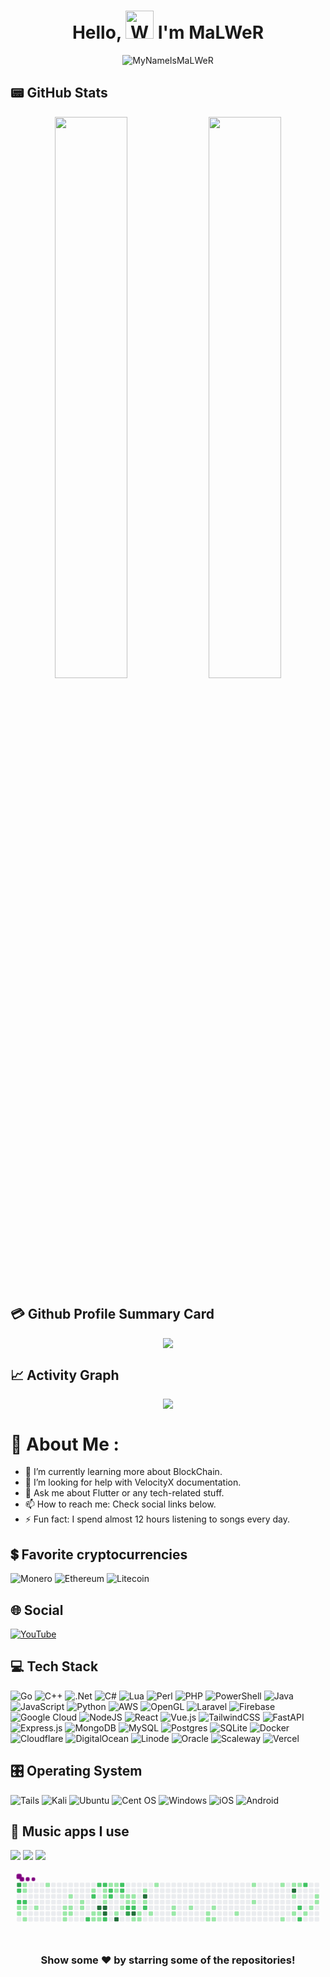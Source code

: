 <h1 align="center"> Hello, <img src="https://raw.githubusercontent.com/nixin72/nixin72/master/wave.gif" 
         alt="Waving hand animated gif"
         height="45"
         width="45" /> I'm MaLWeR</h1>

<p align="center"> <img src="https://komarev.com/ghpvc/?username=iampawan&label=Views&color=blue&style=plastic&style=for-the-badge" alt="MyNameIsMaLWeR" /> </p>

## 📟 GitHub Stats
<p align="center">
	<img width="48%" src="https://github-readme-stats.vercel.app/api?username=MyNameIsMaLWeR&show_icons=true&theme=vue" />
	<img width="48%" src="https://github-readme-streak-stats.herokuapp.com/?user=MyNameIsMaLWeR&theme=vue" />
</p>

## 💳 Github Profile Summary Card
<p align="center">
  <img src="https://github-profile-summary-cards.vercel.app/api/cards/profile-details?username=MyNameIsMaLWeR&theme=vue"/>
</p>

## 📈 Activity Graph
<p align="center">
	<img src="https://activity-graph.herokuapp.com/graph?username=MyNameIsMaLWeR&theme=minimal"/>
</p>

# 💫 About Me :
- 🌱 I’m currently learning more about BlockChain.
- 🤔 I’m looking for help with VelocityX documentation.
- 💬 Ask me about Flutter or any tech-related stuff.
- 📫 How to reach me: Check social links below.
- ⚡ Fun fact: I spend almost 12 hours listening to songs every day.

## 💲 Favorite cryptocurrencies
![Monero](https://img.shields.io/badge/monero-FF6600?style=for-the-badge&logo=monero&logoColor=white) ![Ethereum](https://img.shields.io/badge/Ethereum-3C3C3D?style=for-the-badge&logo=Ethereum&logoColor=white) ![Litecoin](https://img.shields.io/badge/Litecoin-A6A9AA?style=for-the-badge&logo=Litecoin&logoColor=white)

## 🌐 Social
[![YouTube](https://img.shields.io/badge/YouTube-FF0000?style=for-the-badge&logo=youtube&logoColor=white)](https://www.youtube.com/channel/UCtZJmfRmcz6f6MDb9oK5z2A)

## 💻 Tech Stack
![Go](https://img.shields.io/badge/go-%2300ADD8.svg?style=for-the-badge&logo=go&logoColor=white) ![C++](https://img.shields.io/badge/c++-%2300599C.svg?style=for-the-badge&logo=c%2B%2B&logoColor=white) ![.Net](https://img.shields.io/badge/.NET-5C2D91?style=for-the-badge&logo=.net&logoColor=white) ![C#](https://img.shields.io/badge/c%23-%23239120.svg?style=for-the-badge&logo=c-sharp&logoColor=white) ![Lua](https://img.shields.io/badge/lua-%232C2D72.svg?style=for-the-badge&logo=lua&logoColor=white) ![Perl](https://img.shields.io/badge/perl-%2339457E.svg?style=for-the-badge&logo=perl&logoColor=white) ![PHP](https://img.shields.io/badge/php-%23777BB4.svg?style=for-the-badge&logo=php&logoColor=white) ![PowerShell](https://img.shields.io/badge/PowerShell-%235391FE.svg?style=for-the-badge&logo=powershell&logoColor=white) ![Java](https://img.shields.io/badge/java-%23ED8B00.svg?style=for-the-badge&logo=java&logoColor=white) ![JavaScript](https://img.shields.io/badge/javascript-%23323330.svg?style=for-the-badge&logo=javascript&logoColor=%23F7DF1E) ![Python](https://img.shields.io/badge/python-3670A0?style=for-the-badge&logo=python&logoColor=ffdd54) ![AWS](https://img.shields.io/badge/AWS-%23FF9900.svg?style=for-the-badge&logo=amazon-aws&logoColor=white) ![OpenGL](https://img.shields.io/badge/OpenGL-%23FFFFFF.svg?style=for-the-badge&logo=opengl) ![Laravel](https://img.shields.io/badge/laravel-%23FF2D20.svg?style=for-the-badge&logo=laravel&logoColor=white) ![Firebase](https://img.shields.io/badge/firebase-%23039BE5.svg?style=for-the-badge&logo=firebase) ![Google Cloud](https://img.shields.io/badge/Google%20Cloud-%234285F4.svg?style=for-the-badge&logo=google-cloud&logoColor=white) ![NodeJS](https://img.shields.io/badge/node.js-6DA55F?style=for-the-badge&logo=node.js&logoColor=white) ![React](https://img.shields.io/badge/react-%2320232a.svg?style=for-the-badge&logo=react&logoColor=%2361DAFB) ![Vue.js](https://img.shields.io/badge/vuejs-%2335495e.svg?style=for-the-badge&logo=vuedotjs&logoColor=%234FC08D) ![TailwindCSS](https://img.shields.io/badge/tailwindcss-%2338B2AC.svg?style=for-the-badge&logo=tailwind-css&logoColor=white) ![FastAPI](https://img.shields.io/badge/FastAPI-005571?style=for-the-badge&logo=fastapi) ![Express.js](https://img.shields.io/badge/express.js-%23404d59.svg?style=for-the-badge&logo=express&logoColor=%2361DAFB) ![MongoDB](https://img.shields.io/badge/MongoDB-%234ea94b.svg?style=for-the-badge&logo=mongodb&logoColor=white) ![MySQL](https://img.shields.io/badge/mysql-%2300f.svg?style=for-the-badge&logo=mysql&logoColor=white) ![Postgres](https://img.shields.io/badge/postgres-%23316192.svg?style=for-the-badge&logo=postgresql&logoColor=white) ![SQLite](https://img.shields.io/badge/sqlite-%2307405e.svg?style=for-the-badge&logo=sqlite&logoColor=white) ![Docker](https://img.shields.io/badge/docker-%230db7ed.svg?style=for-the-badge&logo=docker&logoColor=white) ![Cloudflare](https://img.shields.io/badge/Cloudflare-F38020?style=for-the-badge&logo=Cloudflare&logoColor=white) ![DigitalOcean](https://img.shields.io/badge/DigitalOcean-%230167ff.svg?style=for-the-badge&logo=digitalOcean&logoColor=white) ![Linode](https://img.shields.io/badge/linode-00A95C?style=for-the-badge&logo=linode&logoColor=white) ![Oracle](https://img.shields.io/badge/Oracle-F80000?style=for-the-badge&logo=oracle&logoColor=white) ![Scaleway](https://img.shields.io/badge/SCALEWAY-%234f0599.svg?style=for-the-badge&logo=scaleway&logoColor=white)
![Vercel](https://img.shields.io/badge/Vultr-007BFC.svg?style=for-the-badge&logo=vultr)

## 🎛️ Operating System
![Tails](https://img.shields.io/badge/Tails%20-56347C?&style=for-the-badge&logo=tails&logoColor=white) ![Kali](https://img.shields.io/badge/Kali-268BEE?style=for-the-badge&logo=kalilinux&logoColor=white) ![Ubuntu](https://img.shields.io/badge/Ubuntu-E95420?style=for-the-badge&logo=ubuntu&logoColor=white) ![Cent OS](https://img.shields.io/badge/cent%20os-002260?style=for-the-badge&logo=centos&logoColor=F0F0F0) ![Windows](https://img.shields.io/badge/Windows-0078D6?style=for-the-badge&logo=windows&logoColor=white) ![iOS](https://img.shields.io/badge/iOS-000000?style=for-the-badge&logo=ios&logoColor=white) ![Android](https://img.shields.io/badge/Android-3DDC84?style=for-the-badge&logo=android&logoColor=white)


## 🎵 Music apps I use
<img src="https://img.shields.io/badge/apple%20music-F34E68?style=for-the-badge&logo=apple%20music&logoColor=white"/> <img src="https://img.shields.io/badge/Spotify-1ED760?&style=for-the-badge&logo=spotify&logoColor=white"/> <img src="https://img.shields.io/badge/YouTube_Music-FF0000?style=for-the-badge&logo=youtube-music&logoColor=white"/>

<svg viewBox="-16 -32 880 192" width="880" height="192" xmlns="http://www.w3.org/2000/svg"><desc>Generated with https://github.com/Platane/snk</desc><style>@keyframes c0{75.71%{fill:var(--c3)}75.73%,to{fill:var(--ce)}}@keyframes c1{44.58%{fill:var(--c2)}44.6%,to{fill:var(--ce)}}@keyframes c2{43.7%{fill:var(--c2)}43.72%,to{fill:var(--ce)}}@keyframes c3{42.15%{fill:var(--c1)}42.17%,to{fill:var(--ce)}}@keyframes c4{42.37%{fill:var(--c1)}42.39%,to{fill:var(--ce)}}@keyframes c5{.87%{fill:var(--c1)}.89%,to{fill:var(--ce)}}@keyframes c6{1.09%{fill:var(--c1)}1.11%,to{fill:var(--ce)}}@keyframes c7{43.92%{fill:var(--c2)}43.94%,to{fill:var(--ce)}}@keyframes c8{41.93%{fill:var(--c1)}41.95%,to{fill:var(--ce)}}@keyframes c9{42.82%{fill:var(--c1)}42.84%,to{fill:var(--ce)}}@keyframes ca{41.49%{fill:var(--c1)}41.51%,to{fill:var(--ce)}}@keyframes cb{2.2%{fill:var(--c1)}2.22%,to{fill:var(--ce)}}@keyframes cc{4.18%{fill:var(--c1)}4.2%,to{fill:var(--ce)}}@keyframes cd{4.41%{fill:var(--c1)}4.43%,to{fill:var(--ce)}}@keyframes ce{5.07%{fill:var(--c1)}5.09%,to{fill:var(--ce)}}@keyframes cf{3.52%{fill:var(--c1)}3.54%,to{fill:var(--ce)}}@keyframes cg{3.96%{fill:var(--c1)}3.98%,to{fill:var(--ce)}}@keyframes ch{4.63%{fill:var(--c1)}4.65%,to{fill:var(--ce)}}@keyframes ci{6.39%{fill:var(--c1)}6.41%,to{fill:var(--ce)}}@keyframes cj{6.17%{fill:var(--c1)}6.19%,to{fill:var(--ce)}}@keyframes ck{51.87%{fill:var(--c2)}51.89%,to{fill:var(--ce)}}@keyframes cl{8.16%{fill:var(--c1)}8.18%,to{fill:var(--ce)}}@keyframes cm{47.67%{fill:var(--c2)}47.69%,to{fill:var(--ce)}}@keyframes cn{38.18%{fill:var(--c1)}38.2%,to{fill:var(--ce)}}@keyframes co{38.4%{fill:var(--c1)}38.42%,to{fill:var(--ce)}}@keyframes cp{50.1%{fill:var(--c2)}50.12%,to{fill:var(--ce)}}@keyframes cq{79.68%{fill:var(--c4)}79.7%,to{fill:var(--ce)}}@keyframes cr{37.96%{fill:var(--c1)}37.98%,to{fill:var(--ce)}}@keyframes cs{37.74%{fill:var(--c1)}37.76%,to{fill:var(--ce)}}@keyframes ct{49.88%{fill:var(--c2)}49.9%,to{fill:var(--ce)}}@keyframes cu{7.72%{fill:var(--c1)}7.74%,to{fill:var(--ce)}}@keyframes cv{7.5%{fill:var(--c1)}7.52%,to{fill:var(--ce)}}@keyframes cw{7.27%{fill:var(--c1)}7.29%,to{fill:var(--ce)}}@keyframes cx{79.9%{fill:var(--c4)}79.92%,to{fill:var(--ce)}}@keyframes cy{80.12%{fill:var(--c4)}80.14%,to{fill:var(--ce)}}@keyframes cz{52.53%{fill:var(--c2)}52.55%,to{fill:var(--ce)}}@keyframes c10{9.48%{fill:var(--c1)}9.5%,to{fill:var(--ce)}}@keyframes c11{48.56%{fill:var(--c2)}48.58%,to{fill:var(--ce)}}@keyframes c12{48.33%{fill:var(--c2)}48.35%,to{fill:var(--ce)}}@keyframes c13{9.7%{fill:var(--c1)}9.72%,to{fill:var(--ce)}}@keyframes c14{9.92%{fill:var(--c1)}9.94%,to{fill:var(--ce)}}@keyframes c15{12.13%{fill:var(--c1)}12.15%,to{fill:var(--ce)}}@keyframes c16{80.78%{fill:var(--c4)}80.8%,to{fill:var(--ce)}}@keyframes c17{49.22%{fill:var(--c2)}49.24%,to{fill:var(--ce)}}@keyframes c18{49%{fill:var(--c2)}49.02%,to{fill:var(--ce)}}@keyframes c19{10.37%{fill:var(--c1)}10.39%,to{fill:var(--ce)}}@keyframes c1a{11.69%{fill:var(--c1)}11.71%,to{fill:var(--ce)}}@keyframes c1b{10.59%{fill:var(--c1)}10.61%,to{fill:var(--ce)}}@keyframes c1c{11.25%{fill:var(--c1)}11.27%,to{fill:var(--ce)}}@keyframes c1d{53.85%{fill:var(--c2)}53.87%,to{fill:var(--ce)}}@keyframes c1e{70.41%{fill:var(--c3)}70.43%,to{fill:var(--ce)}}@keyframes c1f{10.81%{fill:var(--c1)}10.83%,to{fill:var(--ce)}}@keyframes c1g{11.03%{fill:var(--c1)}11.05%,to{fill:var(--ce)}}@keyframes c1h{54.07%{fill:var(--c2)}54.09%,to{fill:var(--ce)}}@keyframes c1i{81.67%{fill:var(--c4)}81.69%,to{fill:var(--ce)}}@keyframes c1j{13.01%{fill:var(--c1)}13.03%,to{fill:var(--ce)}}@keyframes c1k{13.46%{fill:var(--c1)}13.48%,to{fill:var(--ce)}}@keyframes c1l{13.24%{fill:var(--c1)}13.26%,to{fill:var(--ce)}}@keyframes c1m{15.44%{fill:var(--c1)}15.46%,to{fill:var(--ce)}}@keyframes c1n{82.77%{fill:var(--c4)}82.79%,to{fill:var(--ce)}}@keyframes c1o{14.56%{fill:var(--c1)}14.58%,to{fill:var(--ce)}}@keyframes c1p{54.52%{fill:var(--c2)}54.54%,to{fill:var(--ce)}}@keyframes c1q{13.9%{fill:var(--c1)}13.92%,to{fill:var(--ce)}}@keyframes c1r{16.1%{fill:var(--c1)}16.12%,to{fill:var(--ce)}}@keyframes c1s{17.65%{fill:var(--c1)}17.67%,to{fill:var(--ce)}}@keyframes c1t{17.87%{fill:var(--c1)}17.89%,to{fill:var(--ce)}}@keyframes c1u{18.75%{fill:var(--c1)}18.77%,to{fill:var(--ce)}}@keyframes c1v{20.08%{fill:var(--c1)}20.1%,to{fill:var(--ce)}}@keyframes c1w{20.3%{fill:var(--c1)}20.32%,to{fill:var(--ce)}}@keyframes c1x{19.64%{fill:var(--c1)}19.66%,to{fill:var(--ce)}}@keyframes c1y{20.52%{fill:var(--c1)}20.54%,to{fill:var(--ce)}}@keyframes c1z{21.62%{fill:var(--c1)}21.64%,to{fill:var(--ce)}}@keyframes c20{23.39%{fill:var(--c1)}23.41%,to{fill:var(--ce)}}@keyframes c21{22.73%{fill:var(--c1)}22.75%,to{fill:var(--ce)}}@keyframes c22{24.49%{fill:var(--c1)}24.51%,to{fill:var(--ce)}}@keyframes c23{30.23%{fill:var(--c1)}30.25%,to{fill:var(--ce)}}@keyframes c24{24.93%{fill:var(--c1)}24.95%,to{fill:var(--ce)}}@keyframes c25{88.73%{fill:var(--c4)}88.75%,to{fill:var(--ce)}}@keyframes c26{25.82%{fill:var(--c1)}25.84%,to{fill:var(--ce)}}@keyframes c27{26.48%{fill:var(--c1)}26.5%,to{fill:var(--ce)}}@keyframes c28{25.16%{fill:var(--c1)}25.18%,to{fill:var(--ce)}}@keyframes c29{60.48%{fill:var(--c2)}60.5%,to{fill:var(--ce)}}@keyframes c2a{60.92%{fill:var(--c2)}60.94%,to{fill:var(--ce)}}@keyframes c2b{62.46%{fill:var(--c2)}62.48%,to{fill:var(--ce)}}@keyframes c2c{26.92%{fill:var(--c1)}26.94%,to{fill:var(--ce)}}@keyframes c2d{27.36%{fill:var(--c1)}27.38%,to{fill:var(--ce)}}@keyframes c2e{28.03%{fill:var(--c1)}28.05%,to{fill:var(--ce)}}@keyframes c2f{27.8%{fill:var(--c1)}27.82%,to{fill:var(--ce)}}@keyframes u0{.87%{transform:scale(0,1)}.89%,1.09%{transform:scale(.02,1)}1.11%,2.2%{transform:scale(.03,1)}2.22%,3.52%{transform:scale(.05,1)}3.54%,3.96%{transform:scale(.07,1)}3.98%,4.18%{transform:scale(.08,1)}4.2%,4.41%{transform:scale(.1,1)}4.43%,4.63%{transform:scale(.11,1)}4.65%,5.07%{transform:scale(.13,1)}5.09%,6.17%{transform:scale(.15,1)}6.19%,6.39%{transform:scale(.16,1)}6.41%,7.27%{transform:scale(.18,1)}7.29%,7.5%{transform:scale(.2,1)}7.52%,7.72%{transform:scale(.21,1)}7.74%,8.16%{transform:scale(.23,1)}8.18%,9.48%{transform:scale(.25,1)}9.5%,9.7%{transform:scale(.26,1)}9.72%,9.92%{transform:scale(.28,1)}10.37%,9.94%{transform:scale(.3,1)}10.39%,10.59%{transform:scale(.31,1)}10.61%,10.81%{transform:scale(.33,1)}10.83%,11.03%{transform:scale(.34,1)}11.05%,11.25%{transform:scale(.36,1)}11.27%,11.69%{transform:scale(.38,1)}11.71%,12.13%{transform:scale(.39,1)}12.15%,13.01%{transform:scale(.41,1)}13.03%,13.24%{transform:scale(.43,1)}13.26%,13.46%{transform:scale(.44,1)}13.48%,13.9%{transform:scale(.46,1)}13.92%,14.56%{transform:scale(.48,1)}14.58%,15.44%{transform:scale(.49,1)}15.46%,16.1%{transform:scale(.51,1)}16.12%,17.65%{transform:scale(.52,1)}17.67%,17.87%{transform:scale(.54,1)}17.89%,18.75%{transform:scale(.56,1)}18.77%,19.64%{transform:scale(.57,1)}19.66%,20.08%{transform:scale(.59,1)}20.1%,20.3%{transform:scale(.61,1)}20.32%,20.52%{transform:scale(.62,1)}20.54%,21.62%{transform:scale(.64,1)}21.64%,22.73%{transform:scale(.66,1)}22.75%,23.39%{transform:scale(.67,1)}23.41%,24.49%{transform:scale(.69,1)}24.51%,24.93%{transform:scale(.7,1)}24.95%,25.16%{transform:scale(.72,1)}25.18%,25.82%{transform:scale(.74,1)}25.84%,26.48%{transform:scale(.75,1)}26.5%,26.92%{transform:scale(.77,1)}26.94%,27.36%{transform:scale(.79,1)}27.38%,27.8%{transform:scale(.8,1)}27.82%,28.03%{transform:scale(.82,1)}28.05%,30.23%{transform:scale(.84,1)}30.25%,37.74%{transform:scale(.85,1)}37.76%,37.96%{transform:scale(.87,1)}37.98%,38.18%{transform:scale(.89,1)}38.2%,38.4%{transform:scale(.9,1)}38.42%,41.49%{transform:scale(.92,1)}41.51%,41.93%{transform:scale(.93,1)}41.95%,42.15%{transform:scale(.95,1)}42.17%,42.37%{transform:scale(.97,1)}42.39%,42.82%{transform:scale(.98,1)}42.84%,to{transform:scale(1,1)}}@keyframes u1{43.7%{transform:scale(0,1)}43.72%,43.92%{transform:scale(.06,1)}43.94%,44.58%{transform:scale(.11,1)}44.6%,47.67%{transform:scale(.17,1)}47.69%,48.33%{transform:scale(.22,1)}48.35%,48.56%{transform:scale(.28,1)}48.58%,49%{transform:scale(.33,1)}49.02%,49.22%{transform:scale(.39,1)}49.24%,49.88%{transform:scale(.44,1)}49.9%,50.1%{transform:scale(.5,1)}50.12%,51.87%{transform:scale(.56,1)}51.89%,52.53%{transform:scale(.61,1)}52.55%,53.85%{transform:scale(.67,1)}53.87%,54.07%{transform:scale(.72,1)}54.09%,54.52%{transform:scale(.78,1)}54.54%,60.48%{transform:scale(.83,1)}60.5%,60.92%{transform:scale(.89,1)}60.94%,62.46%{transform:scale(.94,1)}62.48%,to{transform:scale(1,1)}}@keyframes u2{70.41%{transform:scale(0,1)}70.43%,75.71%{transform:scale(.5,1)}75.73%,to{transform:scale(1,1)}}@keyframes u3{79.68%{transform:scale(0,1)}79.7%,79.9%{transform:scale(.14,1)}79.92%,80.12%{transform:scale(.29,1)}80.14%,80.78%{transform:scale(.43,1)}80.8%,81.67%{transform:scale(.57,1)}81.69%,82.77%{transform:scale(.71,1)}82.79%,88.73%{transform:scale(.86,1)}88.75%,to{transform:scale(1,1)}}@keyframes s0{0%,99.78%{transform:translate(0,-16px)}.22%{transform:translate(0,-32px)}.44%{transform:translate(16px,-32px)}1.1%,44.37%{transform:translate(16px,16px)}1.99%,98.23%{transform:translate(80px,16px)}2.21%,98.45%{transform:translate(80px,0)}3.09%{transform:translate(144px,0)}3.97%{transform:translate(144px,64px)}4.19%{transform:translate(128px,64px)}4.42%,5.3%{transform:translate(128px,80px)}4.64%{transform:translate(144px,80px)}4.86%{transform:translate(144px,96px)}5.08%{transform:translate(128px,96px)}5.96%{transform:translate(176px,80px)}6.4%{transform:translate(176px,48px)}7.28%{transform:translate(240px,48px)}7.73%{transform:translate(240px,16px)}8.17%{transform:translate(208px,16px)}8.61%{transform:translate(208px,-16px)}9.27%{transform:translate(256px,-16px)}9.49%{transform:translate(256px,0)}9.71%{transform:translate(272px,0)}10.15%{transform:translate(272px,32px)}10.82%{transform:translate(320px,32px)}11.04%{transform:translate(320px,48px)}11.48%{transform:translate(288px,48px)}11.7%,53.64%{transform:translate(288px,64px)}11.92%{transform:translate(272px,64px)}12.14%,80.57%{transform:translate(272px,80px)}12.36%,53.42%,70.64%{transform:translate(288px,80px)}12.58%,36.42%{transform:translate(288px,96px)}13.25%{transform:translate(336px,96px)}13.47%{transform:translate(336px,80px)}13.91%{transform:translate(368px,80px)}14.35%{transform:translate(368px,48px)}14.79%{transform:translate(336px,48px)}15.23%{transform:translate(336px,16px)}15.89%{transform:translate(384px,16px)}16.11%{transform:translate(384px,0)}16.78%{transform:translate(432px,0)}17.88%{transform:translate(432px,80px)}18.54%{transform:translate(480px,80px)}18.76%{transform:translate(480px,64px)}19.65%{transform:translate(544px,64px)}19.87%{transform:translate(544px,80px)}20.09%{transform:translate(528px,80px)}20.31%{transform:translate(528px,96px)}21.41%{transform:translate(608px,96px)}21.63%{transform:translate(608px,80px)}22.3%{transform:translate(656px,80px)}23.4%{transform:translate(656px,0)}25.17%{transform:translate(784px,0)}25.61%{transform:translate(784px,32px)}25.83%,88.52%{transform:translate(768px,32px)}26.49%{transform:translate(768px,80px)}27.15%{transform:translate(816px,80px)}27.37%{transform:translate(816px,64px)}27.59%{transform:translate(832px,64px)}28.04%{transform:translate(832px,32px)}29.36%{transform:translate(736px,32px)}30.24%{transform:translate(736px,96px)}36.64%{transform:translate(288px,112px)}37.53%{transform:translate(224px,112px)}37.97%,38.85%{transform:translate(224px,80px)}38.19%,39.07%{transform:translate(208px,80px)}38.41%{transform:translate(208px,96px)}38.63%{transform:translate(224px,96px)}39.29%{transform:translate(208px,64px)}42.16%{transform:translate(0,64px)}42.38%{transform:translate(0,80px)}42.6%{transform:translate(16px,80px)}42.83%{transform:translate(16px,96px)}43.05%{transform:translate(0,96px)}43.71%{transform:translate(0,48px)}43.93%{transform:translate(16px,48px)}44.59%,75.94%{transform:translate(0,16px)}44.81%{transform:translate(0,32px)}48.34%{transform:translate(256px,32px)}48.57%{transform:translate(256px,16px)}49.01%{transform:translate(288px,16px)}49.23%,71.74%{transform:translate(288px,0)}50.55%{transform:translate(192px,0)}51.88%{transform:translate(192px,96px)}52.76%{transform:translate(256px,96px)}52.98%{transform:translate(256px,80px)}60.49%{transform:translate(784px,64px)}60.93%{transform:translate(784px,96px)}61.15%{transform:translate(800px,96px)}62.47%{transform:translate(800px,0)}69.32%{transform:translate(304px,0)}70.42%{transform:translate(304px,80px)}75.72%{transform:translate(0,0)}79.03%{transform:translate(224px,16px)}79.69%{transform:translate(224px,64px)}79.91%{transform:translate(240px,64px)}80.13%{transform:translate(240px,80px)}80.79%{transform:translate(272px,96px)}81.46%{transform:translate(320px,96px)}81.68%{transform:translate(320px,80px)}82.12%{transform:translate(352px,80px)}82.78%{transform:translate(352px,32px)}88.74%{transform:translate(768px,16px)}98.9%{transform:translate(48px,0)}99.12%{transform:translate(48px,-16px)}}@keyframes s1{0%,99.78%{transform:translate(16px,-16px)}.22%{transform:translate(0,-16px)}.44%{transform:translate(0,-32px)}.66%{transform:translate(16px,-32px)}1.32%,44.59%{transform:translate(16px,16px)}2.21%,98.45%{transform:translate(80px,16px)}2.43%,98.68%{transform:translate(80px,0)}3.31%{transform:translate(144px,0)}4.19%{transform:translate(144px,64px)}4.42%{transform:translate(128px,64px)}4.64%,5.52%{transform:translate(128px,80px)}4.86%{transform:translate(144px,80px)}5.08%{transform:translate(144px,96px)}5.3%{transform:translate(128px,96px)}6.18%{transform:translate(176px,80px)}6.62%{transform:translate(176px,48px)}7.51%{transform:translate(240px,48px)}7.95%{transform:translate(240px,16px)}8.39%{transform:translate(208px,16px)}8.83%{transform:translate(208px,-16px)}9.49%{transform:translate(256px,-16px)}9.71%{transform:translate(256px,0)}9.93%{transform:translate(272px,0)}10.38%{transform:translate(272px,32px)}11.04%{transform:translate(320px,32px)}11.26%{transform:translate(320px,48px)}11.7%{transform:translate(288px,48px)}11.92%,53.86%{transform:translate(288px,64px)}12.14%{transform:translate(272px,64px)}12.36%,80.79%{transform:translate(272px,80px)}12.58%,53.64%,70.86%{transform:translate(288px,80px)}12.8%,36.64%{transform:translate(288px,96px)}13.47%{transform:translate(336px,96px)}13.69%{transform:translate(336px,80px)}14.13%{transform:translate(368px,80px)}14.57%{transform:translate(368px,48px)}15.01%{transform:translate(336px,48px)}15.45%{transform:translate(336px,16px)}16.11%{transform:translate(384px,16px)}16.34%{transform:translate(384px,0)}17%{transform:translate(432px,0)}18.1%{transform:translate(432px,80px)}18.76%{transform:translate(480px,80px)}18.98%{transform:translate(480px,64px)}19.87%{transform:translate(544px,64px)}20.09%{transform:translate(544px,80px)}20.31%{transform:translate(528px,80px)}20.53%{transform:translate(528px,96px)}21.63%{transform:translate(608px,96px)}21.85%{transform:translate(608px,80px)}22.52%{transform:translate(656px,80px)}23.62%{transform:translate(656px,0)}25.39%{transform:translate(784px,0)}25.83%{transform:translate(784px,32px)}26.05%,88.74%{transform:translate(768px,32px)}26.71%{transform:translate(768px,80px)}27.37%{transform:translate(816px,80px)}27.59%{transform:translate(816px,64px)}27.81%{transform:translate(832px,64px)}28.26%{transform:translate(832px,32px)}29.58%{transform:translate(736px,32px)}30.46%{transform:translate(736px,96px)}36.87%{transform:translate(288px,112px)}37.75%{transform:translate(224px,112px)}38.19%,39.07%{transform:translate(224px,80px)}38.41%,39.29%{transform:translate(208px,80px)}38.63%{transform:translate(208px,96px)}38.85%{transform:translate(224px,96px)}39.51%{transform:translate(208px,64px)}42.38%{transform:translate(0,64px)}42.6%{transform:translate(0,80px)}42.83%{transform:translate(16px,80px)}43.05%{transform:translate(16px,96px)}43.27%{transform:translate(0,96px)}43.93%{transform:translate(0,48px)}44.15%{transform:translate(16px,48px)}44.81%,76.16%{transform:translate(0,16px)}45.03%{transform:translate(0,32px)}48.57%{transform:translate(256px,32px)}48.79%{transform:translate(256px,16px)}49.23%{transform:translate(288px,16px)}49.45%,71.96%{transform:translate(288px,0)}50.77%{transform:translate(192px,0)}52.1%{transform:translate(192px,96px)}52.98%{transform:translate(256px,96px)}53.2%{transform:translate(256px,80px)}60.71%{transform:translate(784px,64px)}61.15%{transform:translate(784px,96px)}61.37%{transform:translate(800px,96px)}62.69%{transform:translate(800px,0)}69.54%{transform:translate(304px,0)}70.64%{transform:translate(304px,80px)}75.94%{transform:translate(0,0)}79.25%{transform:translate(224px,16px)}79.91%{transform:translate(224px,64px)}80.13%{transform:translate(240px,64px)}80.35%{transform:translate(240px,80px)}81.02%{transform:translate(272px,96px)}81.68%{transform:translate(320px,96px)}81.9%{transform:translate(320px,80px)}82.34%{transform:translate(352px,80px)}83%{transform:translate(352px,32px)}88.96%{transform:translate(768px,16px)}99.12%{transform:translate(48px,0)}99.34%{transform:translate(48px,-16px)}}@keyframes s2{0%,99.78%{transform:translate(32px,-16px)}.44%{transform:translate(0,-16px)}.66%{transform:translate(0,-32px)}.88%{transform:translate(16px,-32px)}1.55%,44.81%{transform:translate(16px,16px)}2.43%,98.68%{transform:translate(80px,16px)}2.65%,98.9%{transform:translate(80px,0)}3.53%{transform:translate(144px,0)}4.42%{transform:translate(144px,64px)}4.64%{transform:translate(128px,64px)}4.86%,5.74%{transform:translate(128px,80px)}5.08%{transform:translate(144px,80px)}5.3%{transform:translate(144px,96px)}5.52%{transform:translate(128px,96px)}6.4%{transform:translate(176px,80px)}6.84%{transform:translate(176px,48px)}7.73%{transform:translate(240px,48px)}8.17%{transform:translate(240px,16px)}8.61%{transform:translate(208px,16px)}9.05%{transform:translate(208px,-16px)}9.71%{transform:translate(256px,-16px)}9.93%{transform:translate(256px,0)}10.15%{transform:translate(272px,0)}10.6%{transform:translate(272px,32px)}11.26%{transform:translate(320px,32px)}11.48%{transform:translate(320px,48px)}11.92%{transform:translate(288px,48px)}12.14%,54.08%{transform:translate(288px,64px)}12.36%{transform:translate(272px,64px)}12.58%,81.02%{transform:translate(272px,80px)}12.8%,53.86%,71.08%{transform:translate(288px,80px)}13.02%,36.87%{transform:translate(288px,96px)}13.69%{transform:translate(336px,96px)}13.91%{transform:translate(336px,80px)}14.35%{transform:translate(368px,80px)}14.79%{transform:translate(368px,48px)}15.23%{transform:translate(336px,48px)}15.67%{transform:translate(336px,16px)}16.34%{transform:translate(384px,16px)}16.56%{transform:translate(384px,0)}17.22%{transform:translate(432px,0)}18.32%{transform:translate(432px,80px)}18.98%{transform:translate(480px,80px)}19.21%{transform:translate(480px,64px)}20.09%{transform:translate(544px,64px)}20.31%{transform:translate(544px,80px)}20.53%{transform:translate(528px,80px)}20.75%{transform:translate(528px,96px)}21.85%{transform:translate(608px,96px)}22.08%{transform:translate(608px,80px)}22.74%{transform:translate(656px,80px)}23.84%{transform:translate(656px,0)}25.61%{transform:translate(784px,0)}26.05%{transform:translate(784px,32px)}26.27%,88.96%{transform:translate(768px,32px)}26.93%{transform:translate(768px,80px)}27.59%{transform:translate(816px,80px)}27.81%{transform:translate(816px,64px)}28.04%{transform:translate(832px,64px)}28.48%{transform:translate(832px,32px)}29.8%{transform:translate(736px,32px)}30.68%{transform:translate(736px,96px)}37.09%{transform:translate(288px,112px)}37.97%{transform:translate(224px,112px)}38.41%,39.29%{transform:translate(224px,80px)}38.63%,39.51%{transform:translate(208px,80px)}38.85%{transform:translate(208px,96px)}39.07%{transform:translate(224px,96px)}39.74%{transform:translate(208px,64px)}42.6%{transform:translate(0,64px)}42.83%{transform:translate(0,80px)}43.05%{transform:translate(16px,80px)}43.27%{transform:translate(16px,96px)}43.49%{transform:translate(0,96px)}44.15%{transform:translate(0,48px)}44.37%{transform:translate(16px,48px)}45.03%,76.38%{transform:translate(0,16px)}45.25%{transform:translate(0,32px)}48.79%{transform:translate(256px,32px)}49.01%{transform:translate(256px,16px)}49.45%{transform:translate(288px,16px)}49.67%,72.19%{transform:translate(288px,0)}50.99%{transform:translate(192px,0)}52.32%{transform:translate(192px,96px)}53.2%{transform:translate(256px,96px)}53.42%{transform:translate(256px,80px)}60.93%{transform:translate(784px,64px)}61.37%{transform:translate(784px,96px)}61.59%{transform:translate(800px,96px)}62.91%{transform:translate(800px,0)}69.76%{transform:translate(304px,0)}70.86%{transform:translate(304px,80px)}76.16%{transform:translate(0,0)}79.47%{transform:translate(224px,16px)}80.13%{transform:translate(224px,64px)}80.35%{transform:translate(240px,64px)}80.57%{transform:translate(240px,80px)}81.24%{transform:translate(272px,96px)}81.9%{transform:translate(320px,96px)}82.12%{transform:translate(320px,80px)}82.56%{transform:translate(352px,80px)}83.22%{transform:translate(352px,32px)}89.18%{transform:translate(768px,16px)}99.34%{transform:translate(48px,0)}99.56%{transform:translate(48px,-16px)}}@keyframes s3{0%,99.78%{transform:translate(48px,-16px)}.66%{transform:translate(0,-16px)}.88%{transform:translate(0,-32px)}1.1%{transform:translate(16px,-32px)}1.77%,45.03%{transform:translate(16px,16px)}2.65%,98.9%{transform:translate(80px,16px)}2.87%,99.12%{transform:translate(80px,0)}3.75%{transform:translate(144px,0)}4.64%{transform:translate(144px,64px)}4.86%{transform:translate(128px,64px)}5.08%,5.96%{transform:translate(128px,80px)}5.3%{transform:translate(144px,80px)}5.52%{transform:translate(144px,96px)}5.74%{transform:translate(128px,96px)}6.62%{transform:translate(176px,80px)}7.06%{transform:translate(176px,48px)}7.95%{transform:translate(240px,48px)}8.39%{transform:translate(240px,16px)}8.83%{transform:translate(208px,16px)}9.27%{transform:translate(208px,-16px)}9.93%{transform:translate(256px,-16px)}10.15%{transform:translate(256px,0)}10.38%{transform:translate(272px,0)}10.82%{transform:translate(272px,32px)}11.48%{transform:translate(320px,32px)}11.7%{transform:translate(320px,48px)}12.14%{transform:translate(288px,48px)}12.36%,54.3%{transform:translate(288px,64px)}12.58%{transform:translate(272px,64px)}12.8%,81.24%{transform:translate(272px,80px)}13.02%,54.08%,71.3%{transform:translate(288px,80px)}13.25%,37.09%{transform:translate(288px,96px)}13.91%{transform:translate(336px,96px)}14.13%{transform:translate(336px,80px)}14.57%{transform:translate(368px,80px)}15.01%{transform:translate(368px,48px)}15.45%{transform:translate(336px,48px)}15.89%{transform:translate(336px,16px)}16.56%{transform:translate(384px,16px)}16.78%{transform:translate(384px,0)}17.44%{transform:translate(432px,0)}18.54%{transform:translate(432px,80px)}19.21%{transform:translate(480px,80px)}19.43%{transform:translate(480px,64px)}20.31%{transform:translate(544px,64px)}20.53%{transform:translate(544px,80px)}20.75%{transform:translate(528px,80px)}20.97%{transform:translate(528px,96px)}22.08%{transform:translate(608px,96px)}22.3%{transform:translate(608px,80px)}22.96%{transform:translate(656px,80px)}24.06%{transform:translate(656px,0)}25.83%{transform:translate(784px,0)}26.27%{transform:translate(784px,32px)}26.49%,89.18%{transform:translate(768px,32px)}27.15%{transform:translate(768px,80px)}27.81%{transform:translate(816px,80px)}28.04%{transform:translate(816px,64px)}28.26%{transform:translate(832px,64px)}28.7%{transform:translate(832px,32px)}30.02%{transform:translate(736px,32px)}30.91%{transform:translate(736px,96px)}37.31%{transform:translate(288px,112px)}38.19%{transform:translate(224px,112px)}38.63%,39.51%{transform:translate(224px,80px)}38.85%,39.74%{transform:translate(208px,80px)}39.07%{transform:translate(208px,96px)}39.29%{transform:translate(224px,96px)}39.96%{transform:translate(208px,64px)}42.83%{transform:translate(0,64px)}43.05%{transform:translate(0,80px)}43.27%{transform:translate(16px,80px)}43.49%{transform:translate(16px,96px)}43.71%{transform:translate(0,96px)}44.37%{transform:translate(0,48px)}44.59%{transform:translate(16px,48px)}45.25%,76.6%{transform:translate(0,16px)}45.47%{transform:translate(0,32px)}49.01%{transform:translate(256px,32px)}49.23%{transform:translate(256px,16px)}49.67%{transform:translate(288px,16px)}49.89%,72.41%{transform:translate(288px,0)}51.21%{transform:translate(192px,0)}52.54%{transform:translate(192px,96px)}53.42%{transform:translate(256px,96px)}53.64%{transform:translate(256px,80px)}61.15%{transform:translate(784px,64px)}61.59%{transform:translate(784px,96px)}61.81%{transform:translate(800px,96px)}63.13%{transform:translate(800px,0)}69.98%{transform:translate(304px,0)}71.08%{transform:translate(304px,80px)}76.38%{transform:translate(0,0)}79.69%{transform:translate(224px,16px)}80.35%{transform:translate(224px,64px)}80.57%{transform:translate(240px,64px)}80.79%{transform:translate(240px,80px)}81.46%{transform:translate(272px,96px)}82.12%{transform:translate(320px,96px)}82.34%{transform:translate(320px,80px)}82.78%{transform:translate(352px,80px)}83.44%{transform:translate(352px,32px)}89.4%{transform:translate(768px,16px)}99.56%{transform:translate(48px,0)}}:root{--cb:#1b1f230a;--cs:purple;--ce:#ebedf0;--c0:#ebedf0;--c1:#9be9a8;--c2:#40c463;--c3:#30a14e;--c4:#216e39}@media (prefers-color-scheme:dark){:root{--cb:#1b1f230a;--cs:purple;--ce:#161b22;--c1:#01311f;--c2:#034525;--c3:#0f6d31;--c4:#00c647}}.c{shape-rendering:geometricPrecision;fill:var(--ce);stroke-width:1px;stroke:var(--cb);animation:none 45300ms linear infinite}.c.c0{fill:var(--c3);animation-name:c0}.c.c1,.c.c2{fill:var(--c2);animation-name:c1}.c.c2{animation-name:c2}.c.c3{fill:var(--c1);animation-name:c3}.c.c4,.c.c5,.c.c6{fill:var(--c1);animation-name:c4}.c.c5,.c.c6{animation-name:c5}.c.c6{animation-name:c6}.c.c7{fill:var(--c2);animation-name:c7}.c.c8,.c.c9,.c.ca{fill:var(--c1);animation-name:c8}.c.c9,.c.ca{animation-name:c9}.c.ca{animation-name:ca}.c.cb,.c.cc,.c.cd{fill:var(--c1);animation-name:cb}.c.cc,.c.cd{animation-name:cc}.c.cd{animation-name:cd}.c.ce,.c.cf,.c.cg{fill:var(--c1);animation-name:ce}.c.cf,.c.cg{animation-name:cf}.c.cg{animation-name:cg}.c.ch,.c.ci,.c.cj{fill:var(--c1);animation-name:ch}.c.ci,.c.cj{animation-name:ci}.c.cj{animation-name:cj}.c.ck{fill:var(--c2);animation-name:ck}.c.cl{fill:var(--c1);animation-name:cl}.c.cm{fill:var(--c2);animation-name:cm}.c.cn,.c.co{fill:var(--c1);animation-name:cn}.c.co{animation-name:co}.c.cp{fill:var(--c2);animation-name:cp}.c.cq{fill:var(--c4);animation-name:cq}.c.cr,.c.cs{fill:var(--c1);animation-name:cr}.c.cs{animation-name:cs}.c.ct{fill:var(--c2);animation-name:ct}.c.cu,.c.cv,.c.cw{fill:var(--c1);animation-name:cu}.c.cv,.c.cw{animation-name:cv}.c.cw{animation-name:cw}.c.cx,.c.cy{fill:var(--c4);animation-name:cx}.c.cy{animation-name:cy}.c.cz{fill:var(--c2);animation-name:cz}.c.c10{fill:var(--c1);animation-name:c10}.c.c11,.c.c12{fill:var(--c2);animation-name:c11}.c.c12{animation-name:c12}.c.c13,.c.c14,.c.c15{fill:var(--c1);animation-name:c13}.c.c14,.c.c15{animation-name:c14}.c.c15{animation-name:c15}.c.c16{fill:var(--c4);animation-name:c16}.c.c17,.c.c18{fill:var(--c2);animation-name:c17}.c.c18{animation-name:c18}.c.c19{fill:var(--c1);animation-name:c19}.c.c1a,.c.c1b,.c.c1c{fill:var(--c1);animation-name:c1a}.c.c1b,.c.c1c{animation-name:c1b}.c.c1c{animation-name:c1c}.c.c1d{fill:var(--c2);animation-name:c1d}.c.c1e{fill:var(--c3);animation-name:c1e}.c.c1f,.c.c1g{fill:var(--c1);animation-name:c1f}.c.c1g{animation-name:c1g}.c.c1h{fill:var(--c2);animation-name:c1h}.c.c1i{fill:var(--c4);animation-name:c1i}.c.c1j{fill:var(--c1);animation-name:c1j}.c.c1k,.c.c1l,.c.c1m{fill:var(--c1);animation-name:c1k}.c.c1l,.c.c1m{animation-name:c1l}.c.c1m{animation-name:c1m}.c.c1n{fill:var(--c4);animation-name:c1n}.c.c1o{fill:var(--c1);animation-name:c1o}.c.c1p{fill:var(--c2);animation-name:c1p}.c.c1q,.c.c1r,.c.c1s{fill:var(--c1);animation-name:c1q}.c.c1r,.c.c1s{animation-name:c1r}.c.c1s{animation-name:c1s}.c.c1t,.c.c1u,.c.c1v{fill:var(--c1);animation-name:c1t}.c.c1u,.c.c1v{animation-name:c1u}.c.c1v{animation-name:c1v}.c.c1w,.c.c1x,.c.c1y{fill:var(--c1);animation-name:c1w}.c.c1x,.c.c1y{animation-name:c1x}.c.c1y{animation-name:c1y}.c.c1z,.c.c20,.c.c21{fill:var(--c1);animation-name:c1z}.c.c20,.c.c21{animation-name:c20}.c.c21{animation-name:c21}.c.c22,.c.c23,.c.c24{fill:var(--c1);animation-name:c22}.c.c23,.c.c24{animation-name:c23}.c.c24{animation-name:c24}.c.c25{fill:var(--c4);animation-name:c25}.c.c26,.c.c27,.c.c28{fill:var(--c1);animation-name:c26}.c.c27,.c.c28{animation-name:c27}.c.c28{animation-name:c28}.c.c29,.c.c2a,.c.c2b{fill:var(--c2);animation-name:c29}.c.c2a,.c.c2b{animation-name:c2a}.c.c2b{animation-name:c2b}.c.c2c{fill:var(--c1);animation-name:c2c}.c.c2d,.c.c2e,.c.c2f{fill:var(--c1);animation-name:c2d}.c.c2e,.c.c2f{animation-name:c2e}.c.c2f{animation-name:c2f}.s,.u{animation:none linear 45300ms infinite}.u,.u.u0{transform-origin:0 0}.u{transform:scale(0,1)}.u.u0{fill:var(--c1);animation-name:u0}.u.u1{fill:var(--c2);animation-name:u1;transform-origin:587.8px 0}.u.u2{fill:var(--c3);animation-name:u2;transform-origin:761.3px 0}.u.u3{fill:var(--c4);animation-name:u3;transform-origin:780.5px 0}.s{shape-rendering:geometricPrecision;fill:var(--cs)}.s.s0{transform:translate(0,-16px);animation-name:s0}.s.s1{transform:translate(16px,-16px);animation-name:s1}.s.s2{transform:translate(32px,-16px);animation-name:s2}.s.s3{transform:translate(48px,-16px);animation-name:s3}</style><rect class="c c0" x="2" y="2" rx="2" ry="2" width="12" height="12"/><rect class="c c1" x="2" y="18" rx="2" ry="2" width="12" height="12"/><rect class="c" x="2" y="34" rx="2" ry="2" width="12" height="12"/><rect class="c c2" x="2" y="50" rx="2" ry="2" width="12" height="12"/><rect class="c c3" x="2" y="66" rx="2" ry="2" width="12" height="12"/><rect class="c c4" x="2" y="82" rx="2" ry="2" width="12" height="12"/><rect class="c" x="2" y="98" rx="2" ry="2" width="12" height="12"/><rect class="c c5" x="18" y="2" rx="2" ry="2" width="12" height="12"/><rect class="c c6" x="18" y="18" rx="2" ry="2" width="12" height="12"/><rect class="c" x="18" y="34" rx="2" ry="2" width="12" height="12"/><rect class="c c7" x="18" y="50" rx="2" ry="2" width="12" height="12"/><rect class="c c8" x="18" y="66" rx="2" ry="2" width="12" height="12"/><rect class="c" x="18" y="82" rx="2" ry="2" width="12" height="12"/><rect class="c c9" x="18" y="98" rx="2" ry="2" width="12" height="12"/><rect class="c" x="34" y="2" rx="2" ry="2" width="12" height="12"/><rect class="c" x="34" y="18" rx="2" ry="2" width="12" height="12"/><rect class="c" x="34" y="34" rx="2" ry="2" width="12" height="12"/><rect class="c" x="34" y="50" rx="2" ry="2" width="12" height="12"/><rect class="c" x="34" y="66" rx="2" ry="2" width="12" height="12"/><rect class="c" x="34" y="82" rx="2" ry="2" width="12" height="12"/><rect class="c" x="34" y="98" rx="2" ry="2" width="12" height="12"/><rect class="c" x="50" y="2" rx="2" ry="2" width="12" height="12"/><rect class="c" x="50" y="18" rx="2" ry="2" width="12" height="12"/><rect class="c" x="50" y="34" rx="2" ry="2" width="12" height="12"/><rect class="c" x="50" y="50" rx="2" ry="2" width="12" height="12"/><rect class="c ca" x="50" y="66" rx="2" ry="2" width="12" height="12"/><rect class="c" x="50" y="82" rx="2" ry="2" width="12" height="12"/><rect class="c" x="50" y="98" rx="2" ry="2" width="12" height="12"/><rect class="c" x="66" y="2" rx="2" ry="2" width="12" height="12"/><rect class="c" x="66" y="18" rx="2" ry="2" width="12" height="12"/><rect class="c" x="66" y="34" rx="2" ry="2" width="12" height="12"/><rect class="c" x="66" y="50" rx="2" ry="2" width="12" height="12"/><rect class="c" x="66" y="66" rx="2" ry="2" width="12" height="12"/><rect class="c" x="66" y="82" rx="2" ry="2" width="12" height="12"/><rect class="c" x="66" y="98" rx="2" ry="2" width="12" height="12"/><rect class="c cb" x="82" y="2" rx="2" ry="2" width="12" height="12"/><rect class="c" x="82" y="18" rx="2" ry="2" width="12" height="12"/><rect class="c" x="82" y="34" rx="2" ry="2" width="12" height="12"/><rect class="c" x="82" y="50" rx="2" ry="2" width="12" height="12"/><rect class="c" x="82" y="66" rx="2" ry="2" width="12" height="12"/><rect class="c" x="82" y="82" rx="2" ry="2" width="12" height="12"/><rect class="c" x="82" y="98" rx="2" ry="2" width="12" height="12"/><rect class="c" x="98" y="2" rx="2" ry="2" width="12" height="12"/><rect class="c" x="98" y="18" rx="2" ry="2" width="12" height="12"/><rect class="c" x="98" y="34" rx="2" ry="2" width="12" height="12"/><rect class="c" x="98" y="50" rx="2" ry="2" width="12" height="12"/><rect class="c" x="98" y="66" rx="2" ry="2" width="12" height="12"/><rect class="c" x="98" y="82" rx="2" ry="2" width="12" height="12"/><rect class="c" x="98" y="98" rx="2" ry="2" width="12" height="12"/><rect class="c" x="114" y="2" rx="2" ry="2" width="12" height="12"/><rect class="c" x="114" y="18" rx="2" ry="2" width="12" height="12"/><rect class="c" x="114" y="34" rx="2" ry="2" width="12" height="12"/><rect class="c" x="114" y="50" rx="2" ry="2" width="12" height="12"/><rect class="c" x="114" y="66" rx="2" ry="2" width="12" height="12"/><rect class="c" x="114" y="82" rx="2" ry="2" width="12" height="12"/><rect class="c" x="114" y="98" rx="2" ry="2" width="12" height="12"/><rect class="c" x="130" y="2" rx="2" ry="2" width="12" height="12"/><rect class="c" x="130" y="18" rx="2" ry="2" width="12" height="12"/><rect class="c" x="130" y="34" rx="2" ry="2" width="12" height="12"/><rect class="c" x="130" y="50" rx="2" ry="2" width="12" height="12"/><rect class="c cc" x="130" y="66" rx="2" ry="2" width="12" height="12"/><rect class="c cd" x="130" y="82" rx="2" ry="2" width="12" height="12"/><rect class="c ce" x="130" y="98" rx="2" ry="2" width="12" height="12"/><rect class="c" x="146" y="2" rx="2" ry="2" width="12" height="12"/><rect class="c" x="146" y="18" rx="2" ry="2" width="12" height="12"/><rect class="c cf" x="146" y="34" rx="2" ry="2" width="12" height="12"/><rect class="c" x="146" y="50" rx="2" ry="2" width="12" height="12"/><rect class="c cg" x="146" y="66" rx="2" ry="2" width="12" height="12"/><rect class="c ch" x="146" y="82" rx="2" ry="2" width="12" height="12"/><rect class="c" x="146" y="98" rx="2" ry="2" width="12" height="12"/><rect class="c" x="162" y="2" rx="2" ry="2" width="12" height="12"/><rect class="c" x="162" y="18" rx="2" ry="2" width="12" height="12"/><rect class="c" x="162" y="34" rx="2" ry="2" width="12" height="12"/><rect class="c" x="162" y="50" rx="2" ry="2" width="12" height="12"/><rect class="c" x="162" y="66" rx="2" ry="2" width="12" height="12"/><rect class="c" x="162" y="82" rx="2" ry="2" width="12" height="12"/><rect class="c" x="162" y="98" rx="2" ry="2" width="12" height="12"/><rect class="c" x="178" y="2" rx="2" ry="2" width="12" height="12"/><rect class="c" x="178" y="18" rx="2" ry="2" width="12" height="12"/><rect class="c" x="178" y="34" rx="2" ry="2" width="12" height="12"/><rect class="c ci" x="178" y="50" rx="2" ry="2" width="12" height="12"/><rect class="c cj" x="178" y="66" rx="2" ry="2" width="12" height="12"/><rect class="c" x="178" y="82" rx="2" ry="2" width="12" height="12"/><rect class="c" x="178" y="98" rx="2" ry="2" width="12" height="12"/><rect class="c" x="194" y="2" rx="2" ry="2" width="12" height="12"/><rect class="c" x="194" y="18" rx="2" ry="2" width="12" height="12"/><rect class="c" x="194" y="34" rx="2" ry="2" width="12" height="12"/><rect class="c" x="194" y="50" rx="2" ry="2" width="12" height="12"/><rect class="c" x="194" y="66" rx="2" ry="2" width="12" height="12"/><rect class="c" x="194" y="82" rx="2" ry="2" width="12" height="12"/><rect class="c ck" x="194" y="98" rx="2" ry="2" width="12" height="12"/><rect class="c" x="210" y="2" rx="2" ry="2" width="12" height="12"/><rect class="c cl" x="210" y="18" rx="2" ry="2" width="12" height="12"/><rect class="c cm" x="210" y="34" rx="2" ry="2" width="12" height="12"/><rect class="c" x="210" y="50" rx="2" ry="2" width="12" height="12"/><rect class="c" x="210" y="66" rx="2" ry="2" width="12" height="12"/><rect class="c cn" x="210" y="82" rx="2" ry="2" width="12" height="12"/><rect class="c co" x="210" y="98" rx="2" ry="2" width="12" height="12"/><rect class="c cp" x="226" y="2" rx="2" ry="2" width="12" height="12"/><rect class="c" x="226" y="18" rx="2" ry="2" width="12" height="12"/><rect class="c" x="226" y="34" rx="2" ry="2" width="12" height="12"/><rect class="c" x="226" y="50" rx="2" ry="2" width="12" height="12"/><rect class="c cq" x="226" y="66" rx="2" ry="2" width="12" height="12"/><rect class="c cr" x="226" y="82" rx="2" ry="2" width="12" height="12"/><rect class="c cs" x="226" y="98" rx="2" ry="2" width="12" height="12"/><rect class="c ct" x="242" y="2" rx="2" ry="2" width="12" height="12"/><rect class="c cu" x="242" y="18" rx="2" ry="2" width="12" height="12"/><rect class="c cv" x="242" y="34" rx="2" ry="2" width="12" height="12"/><rect class="c cw" x="242" y="50" rx="2" ry="2" width="12" height="12"/><rect class="c cx" x="242" y="66" rx="2" ry="2" width="12" height="12"/><rect class="c cy" x="242" y="82" rx="2" ry="2" width="12" height="12"/><rect class="c cz" x="242" y="98" rx="2" ry="2" width="12" height="12"/><rect class="c c10" x="258" y="2" rx="2" ry="2" width="12" height="12"/><rect class="c c11" x="258" y="18" rx="2" ry="2" width="12" height="12"/><rect class="c c12" x="258" y="34" rx="2" ry="2" width="12" height="12"/><rect class="c" x="258" y="50" rx="2" ry="2" width="12" height="12"/><rect class="c" x="258" y="66" rx="2" ry="2" width="12" height="12"/><rect class="c" x="258" y="82" rx="2" ry="2" width="12" height="12"/><rect class="c" x="258" y="98" rx="2" ry="2" width="12" height="12"/><rect class="c c13" x="274" y="2" rx="2" ry="2" width="12" height="12"/><rect class="c c14" x="274" y="18" rx="2" ry="2" width="12" height="12"/><rect class="c" x="274" y="34" rx="2" ry="2" width="12" height="12"/><rect class="c" x="274" y="50" rx="2" ry="2" width="12" height="12"/><rect class="c" x="274" y="66" rx="2" ry="2" width="12" height="12"/><rect class="c c15" x="274" y="82" rx="2" ry="2" width="12" height="12"/><rect class="c c16" x="274" y="98" rx="2" ry="2" width="12" height="12"/><rect class="c c17" x="290" y="2" rx="2" ry="2" width="12" height="12"/><rect class="c c18" x="290" y="18" rx="2" ry="2" width="12" height="12"/><rect class="c c19" x="290" y="34" rx="2" ry="2" width="12" height="12"/><rect class="c" x="290" y="50" rx="2" ry="2" width="12" height="12"/><rect class="c c1a" x="290" y="66" rx="2" ry="2" width="12" height="12"/><rect class="c" x="290" y="82" rx="2" ry="2" width="12" height="12"/><rect class="c" x="290" y="98" rx="2" ry="2" width="12" height="12"/><rect class="c" x="306" y="2" rx="2" ry="2" width="12" height="12"/><rect class="c" x="306" y="18" rx="2" ry="2" width="12" height="12"/><rect class="c c1b" x="306" y="34" rx="2" ry="2" width="12" height="12"/><rect class="c c1c" x="306" y="50" rx="2" ry="2" width="12" height="12"/><rect class="c c1d" x="306" y="66" rx="2" ry="2" width="12" height="12"/><rect class="c c1e" x="306" y="82" rx="2" ry="2" width="12" height="12"/><rect class="c" x="306" y="98" rx="2" ry="2" width="12" height="12"/><rect class="c" x="322" y="2" rx="2" ry="2" width="12" height="12"/><rect class="c" x="322" y="18" rx="2" ry="2" width="12" height="12"/><rect class="c c1f" x="322" y="34" rx="2" ry="2" width="12" height="12"/><rect class="c c1g" x="322" y="50" rx="2" ry="2" width="12" height="12"/><rect class="c c1h" x="322" y="66" rx="2" ry="2" width="12" height="12"/><rect class="c c1i" x="322" y="82" rx="2" ry="2" width="12" height="12"/><rect class="c c1j" x="322" y="98" rx="2" ry="2" width="12" height="12"/><rect class="c" x="338" y="2" rx="2" ry="2" width="12" height="12"/><rect class="c" x="338" y="18" rx="2" ry="2" width="12" height="12"/><rect class="c" x="338" y="34" rx="2" ry="2" width="12" height="12"/><rect class="c" x="338" y="50" rx="2" ry="2" width="12" height="12"/><rect class="c" x="338" y="66" rx="2" ry="2" width="12" height="12"/><rect class="c c1k" x="338" y="82" rx="2" ry="2" width="12" height="12"/><rect class="c c1l" x="338" y="98" rx="2" ry="2" width="12" height="12"/><rect class="c" x="354" y="2" rx="2" ry="2" width="12" height="12"/><rect class="c c1m" x="354" y="18" rx="2" ry="2" width="12" height="12"/><rect class="c c1n" x="354" y="34" rx="2" ry="2" width="12" height="12"/><rect class="c c1o" x="354" y="50" rx="2" ry="2" width="12" height="12"/><rect class="c c1p" x="354" y="66" rx="2" ry="2" width="12" height="12"/><rect class="c" x="354" y="82" rx="2" ry="2" width="12" height="12"/><rect class="c" x="354" y="98" rx="2" ry="2" width="12" height="12"/><rect class="c" x="370" y="2" rx="2" ry="2" width="12" height="12"/><rect class="c" x="370" y="18" rx="2" ry="2" width="12" height="12"/><rect class="c" x="370" y="34" rx="2" ry="2" width="12" height="12"/><rect class="c" x="370" y="50" rx="2" ry="2" width="12" height="12"/><rect class="c" x="370" y="66" rx="2" ry="2" width="12" height="12"/><rect class="c c1q" x="370" y="82" rx="2" ry="2" width="12" height="12"/><rect class="c" x="370" y="98" rx="2" ry="2" width="12" height="12"/><rect class="c c1r" x="386" y="2" rx="2" ry="2" width="12" height="12"/><rect class="c" x="386" y="18" rx="2" ry="2" width="12" height="12"/><rect class="c" x="386" y="34" rx="2" ry="2" width="12" height="12"/><rect class="c" x="386" y="50" rx="2" ry="2" width="12" height="12"/><rect class="c" x="386" y="66" rx="2" ry="2" width="12" height="12"/><rect class="c" x="386" y="82" rx="2" ry="2" width="12" height="12"/><rect class="c" x="386" y="98" rx="2" ry="2" width="12" height="12"/><rect class="c" x="402" y="2" rx="2" ry="2" width="12" height="12"/><rect class="c" x="402" y="18" rx="2" ry="2" width="12" height="12"/><rect class="c" x="402" y="34" rx="2" ry="2" width="12" height="12"/><rect class="c" x="402" y="50" rx="2" ry="2" width="12" height="12"/><rect class="c" x="402" y="66" rx="2" ry="2" width="12" height="12"/><rect class="c" x="402" y="82" rx="2" ry="2" width="12" height="12"/><rect class="c" x="402" y="98" rx="2" ry="2" width="12" height="12"/><rect class="c" x="418" y="2" rx="2" ry="2" width="12" height="12"/><rect class="c" x="418" y="18" rx="2" ry="2" width="12" height="12"/><rect class="c" x="418" y="34" rx="2" ry="2" width="12" height="12"/><rect class="c" x="418" y="50" rx="2" ry="2" width="12" height="12"/><rect class="c" x="418" y="66" rx="2" ry="2" width="12" height="12"/><rect class="c" x="418" y="82" rx="2" ry="2" width="12" height="12"/><rect class="c" x="418" y="98" rx="2" ry="2" width="12" height="12"/><rect class="c" x="434" y="2" rx="2" ry="2" width="12" height="12"/><rect class="c" x="434" y="18" rx="2" ry="2" width="12" height="12"/><rect class="c" x="434" y="34" rx="2" ry="2" width="12" height="12"/><rect class="c" x="434" y="50" rx="2" ry="2" width="12" height="12"/><rect class="c c1s" x="434" y="66" rx="2" ry="2" width="12" height="12"/><rect class="c c1t" x="434" y="82" rx="2" ry="2" width="12" height="12"/><rect class="c" x="434" y="98" rx="2" ry="2" width="12" height="12"/><rect class="c" x="450" y="2" rx="2" ry="2" width="12" height="12"/><rect class="c" x="450" y="18" rx="2" ry="2" width="12" height="12"/><rect class="c" x="450" y="34" rx="2" ry="2" width="12" height="12"/><rect class="c" x="450" y="50" rx="2" ry="2" width="12" height="12"/><rect class="c" x="450" y="66" rx="2" ry="2" width="12" height="12"/><rect class="c" x="450" y="82" rx="2" ry="2" width="12" height="12"/><rect class="c" x="450" y="98" rx="2" ry="2" width="12" height="12"/><rect class="c" x="466" y="2" rx="2" ry="2" width="12" height="12"/><rect class="c" x="466" y="18" rx="2" ry="2" width="12" height="12"/><rect class="c" x="466" y="34" rx="2" ry="2" width="12" height="12"/><rect class="c" x="466" y="50" rx="2" ry="2" width="12" height="12"/><rect class="c" x="466" y="66" rx="2" ry="2" width="12" height="12"/><rect class="c" x="466" y="82" rx="2" ry="2" width="12" height="12"/><rect class="c" x="466" y="98" rx="2" ry="2" width="12" height="12"/><rect class="c" x="482" y="2" rx="2" ry="2" width="12" height="12"/><rect class="c" x="482" y="18" rx="2" ry="2" width="12" height="12"/><rect class="c" x="482" y="34" rx="2" ry="2" width="12" height="12"/><rect class="c" x="482" y="50" rx="2" ry="2" width="12" height="12"/><rect class="c c1u" x="482" y="66" rx="2" ry="2" width="12" height="12"/><rect class="c" x="482" y="82" rx="2" ry="2" width="12" height="12"/><rect class="c" x="482" y="98" rx="2" ry="2" width="12" height="12"/><rect class="c" x="498" y="2" rx="2" ry="2" width="12" height="12"/><rect class="c" x="498" y="18" rx="2" ry="2" width="12" height="12"/><rect class="c" x="498" y="34" rx="2" ry="2" width="12" height="12"/><rect class="c" x="498" y="50" rx="2" ry="2" width="12" height="12"/><rect class="c" x="498" y="66" rx="2" ry="2" width="12" height="12"/><rect class="c" x="498" y="82" rx="2" ry="2" width="12" height="12"/><rect class="c" x="498" y="98" rx="2" ry="2" width="12" height="12"/><rect class="c" x="514" y="2" rx="2" ry="2" width="12" height="12"/><rect class="c" x="514" y="18" rx="2" ry="2" width="12" height="12"/><rect class="c" x="514" y="34" rx="2" ry="2" width="12" height="12"/><rect class="c" x="514" y="50" rx="2" ry="2" width="12" height="12"/><rect class="c" x="514" y="66" rx="2" ry="2" width="12" height="12"/><rect class="c" x="514" y="82" rx="2" ry="2" width="12" height="12"/><rect class="c" x="514" y="98" rx="2" ry="2" width="12" height="12"/><rect class="c" x="530" y="2" rx="2" ry="2" width="12" height="12"/><rect class="c" x="530" y="18" rx="2" ry="2" width="12" height="12"/><rect class="c" x="530" y="34" rx="2" ry="2" width="12" height="12"/><rect class="c" x="530" y="50" rx="2" ry="2" width="12" height="12"/><rect class="c" x="530" y="66" rx="2" ry="2" width="12" height="12"/><rect class="c c1v" x="530" y="82" rx="2" ry="2" width="12" height="12"/><rect class="c c1w" x="530" y="98" rx="2" ry="2" width="12" height="12"/><rect class="c" x="546" y="2" rx="2" ry="2" width="12" height="12"/><rect class="c" x="546" y="18" rx="2" ry="2" width="12" height="12"/><rect class="c" x="546" y="34" rx="2" ry="2" width="12" height="12"/><rect class="c" x="546" y="50" rx="2" ry="2" width="12" height="12"/><rect class="c c1x" x="546" y="66" rx="2" ry="2" width="12" height="12"/><rect class="c" x="546" y="82" rx="2" ry="2" width="12" height="12"/><rect class="c c1y" x="546" y="98" rx="2" ry="2" width="12" height="12"/><rect class="c" x="562" y="2" rx="2" ry="2" width="12" height="12"/><rect class="c" x="562" y="18" rx="2" ry="2" width="12" height="12"/><rect class="c" x="562" y="34" rx="2" ry="2" width="12" height="12"/><rect class="c" x="562" y="50" rx="2" ry="2" width="12" height="12"/><rect class="c" x="562" y="66" rx="2" ry="2" width="12" height="12"/><rect class="c" x="562" y="82" rx="2" ry="2" width="12" height="12"/><rect class="c" x="562" y="98" rx="2" ry="2" width="12" height="12"/><rect class="c" x="578" y="2" rx="2" ry="2" width="12" height="12"/><rect class="c" x="578" y="18" rx="2" ry="2" width="12" height="12"/><rect class="c" x="578" y="34" rx="2" ry="2" width="12" height="12"/><rect class="c" x="578" y="50" rx="2" ry="2" width="12" height="12"/><rect class="c" x="578" y="66" rx="2" ry="2" width="12" height="12"/><rect class="c" x="578" y="82" rx="2" ry="2" width="12" height="12"/><rect class="c" x="578" y="98" rx="2" ry="2" width="12" height="12"/><rect class="c" x="594" y="2" rx="2" ry="2" width="12" height="12"/><rect class="c" x="594" y="18" rx="2" ry="2" width="12" height="12"/><rect class="c" x="594" y="34" rx="2" ry="2" width="12" height="12"/><rect class="c" x="594" y="50" rx="2" ry="2" width="12" height="12"/><rect class="c" x="594" y="66" rx="2" ry="2" width="12" height="12"/><rect class="c" x="594" y="82" rx="2" ry="2" width="12" height="12"/><rect class="c" x="594" y="98" rx="2" ry="2" width="12" height="12"/><rect class="c" x="610" y="2" rx="2" ry="2" width="12" height="12"/><rect class="c" x="610" y="18" rx="2" ry="2" width="12" height="12"/><rect class="c" x="610" y="34" rx="2" ry="2" width="12" height="12"/><rect class="c" x="610" y="50" rx="2" ry="2" width="12" height="12"/><rect class="c" x="610" y="66" rx="2" ry="2" width="12" height="12"/><rect class="c c1z" x="610" y="82" rx="2" ry="2" width="12" height="12"/><rect class="c" x="610" y="98" rx="2" ry="2" width="12" height="12"/><rect class="c" x="626" y="2" rx="2" ry="2" width="12" height="12"/><rect class="c" x="626" y="18" rx="2" ry="2" width="12" height="12"/><rect class="c" x="626" y="34" rx="2" ry="2" width="12" height="12"/><rect class="c" x="626" y="50" rx="2" ry="2" width="12" height="12"/><rect class="c" x="626" y="66" rx="2" ry="2" width="12" height="12"/><rect class="c" x="626" y="82" rx="2" ry="2" width="12" height="12"/><rect class="c" x="626" y="98" rx="2" ry="2" width="12" height="12"/><rect class="c" x="642" y="2" rx="2" ry="2" width="12" height="12"/><rect class="c" x="642" y="18" rx="2" ry="2" width="12" height="12"/><rect class="c" x="642" y="34" rx="2" ry="2" width="12" height="12"/><rect class="c" x="642" y="50" rx="2" ry="2" width="12" height="12"/><rect class="c" x="642" y="66" rx="2" ry="2" width="12" height="12"/><rect class="c" x="642" y="82" rx="2" ry="2" width="12" height="12"/><rect class="c" x="642" y="98" rx="2" ry="2" width="12" height="12"/><rect class="c c20" x="658" y="2" rx="2" ry="2" width="12" height="12"/><rect class="c" x="658" y="18" rx="2" ry="2" width="12" height="12"/><rect class="c" x="658" y="34" rx="2" ry="2" width="12" height="12"/><rect class="c c21" x="658" y="50" rx="2" ry="2" width="12" height="12"/><rect class="c" x="658" y="66" rx="2" ry="2" width="12" height="12"/><rect class="c" x="658" y="82" rx="2" ry="2" width="12" height="12"/><rect class="c" x="658" y="98" rx="2" ry="2" width="12" height="12"/><rect class="c" x="674" y="2" rx="2" ry="2" width="12" height="12"/><rect class="c" x="674" y="18" rx="2" ry="2" width="12" height="12"/><rect class="c" x="674" y="34" rx="2" ry="2" width="12" height="12"/><rect class="c" x="674" y="50" rx="2" ry="2" width="12" height="12"/><rect class="c" x="674" y="66" rx="2" ry="2" width="12" height="12"/><rect class="c" x="674" y="82" rx="2" ry="2" width="12" height="12"/><rect class="c" x="674" y="98" rx="2" ry="2" width="12" height="12"/><rect class="c" x="690" y="2" rx="2" ry="2" width="12" height="12"/><rect class="c" x="690" y="18" rx="2" ry="2" width="12" height="12"/><rect class="c" x="690" y="34" rx="2" ry="2" width="12" height="12"/><rect class="c" x="690" y="50" rx="2" ry="2" width="12" height="12"/><rect class="c" x="690" y="66" rx="2" ry="2" width="12" height="12"/><rect class="c" x="690" y="82" rx="2" ry="2" width="12" height="12"/><rect class="c" x="690" y="98" rx="2" ry="2" width="12" height="12"/><rect class="c" x="706" y="2" rx="2" ry="2" width="12" height="12"/><rect class="c" x="706" y="18" rx="2" ry="2" width="12" height="12"/><rect class="c" x="706" y="34" rx="2" ry="2" width="12" height="12"/><rect class="c" x="706" y="50" rx="2" ry="2" width="12" height="12"/><rect class="c" x="706" y="66" rx="2" ry="2" width="12" height="12"/><rect class="c" x="706" y="82" rx="2" ry="2" width="12" height="12"/><rect class="c" x="706" y="98" rx="2" ry="2" width="12" height="12"/><rect class="c" x="722" y="2" rx="2" ry="2" width="12" height="12"/><rect class="c" x="722" y="18" rx="2" ry="2" width="12" height="12"/><rect class="c" x="722" y="34" rx="2" ry="2" width="12" height="12"/><rect class="c" x="722" y="50" rx="2" ry="2" width="12" height="12"/><rect class="c" x="722" y="66" rx="2" ry="2" width="12" height="12"/><rect class="c" x="722" y="82" rx="2" ry="2" width="12" height="12"/><rect class="c" x="722" y="98" rx="2" ry="2" width="12" height="12"/><rect class="c c22" x="738" y="2" rx="2" ry="2" width="12" height="12"/><rect class="c" x="738" y="18" rx="2" ry="2" width="12" height="12"/><rect class="c" x="738" y="34" rx="2" ry="2" width="12" height="12"/><rect class="c" x="738" y="50" rx="2" ry="2" width="12" height="12"/><rect class="c" x="738" y="66" rx="2" ry="2" width="12" height="12"/><rect class="c" x="738" y="82" rx="2" ry="2" width="12" height="12"/><rect class="c c23" x="738" y="98" rx="2" ry="2" width="12" height="12"/><rect class="c" x="754" y="2" rx="2" ry="2" width="12" height="12"/><rect class="c" x="754" y="18" rx="2" ry="2" width="12" height="12"/><rect class="c" x="754" y="34" rx="2" ry="2" width="12" height="12"/><rect class="c" x="754" y="50" rx="2" ry="2" width="12" height="12"/><rect class="c" x="754" y="66" rx="2" ry="2" width="12" height="12"/><rect class="c" x="754" y="82" rx="2" ry="2" width="12" height="12"/><rect class="c" x="754" y="98" rx="2" ry="2" width="12" height="12"/><rect class="c c24" x="770" y="2" rx="2" ry="2" width="12" height="12"/><rect class="c c25" x="770" y="18" rx="2" ry="2" width="12" height="12"/><rect class="c c26" x="770" y="34" rx="2" ry="2" width="12" height="12"/><rect class="c" x="770" y="50" rx="2" ry="2" width="12" height="12"/><rect class="c" x="770" y="66" rx="2" ry="2" width="12" height="12"/><rect class="c c27" x="770" y="82" rx="2" ry="2" width="12" height="12"/><rect class="c" x="770" y="98" rx="2" ry="2" width="12" height="12"/><rect class="c c28" x="786" y="2" rx="2" ry="2" width="12" height="12"/><rect class="c" x="786" y="18" rx="2" ry="2" width="12" height="12"/><rect class="c" x="786" y="34" rx="2" ry="2" width="12" height="12"/><rect class="c" x="786" y="50" rx="2" ry="2" width="12" height="12"/><rect class="c c29" x="786" y="66" rx="2" ry="2" width="12" height="12"/><rect class="c" x="786" y="82" rx="2" ry="2" width="12" height="12"/><rect class="c c2a" x="786" y="98" rx="2" ry="2" width="12" height="12"/><rect class="c c2b" x="802" y="2" rx="2" ry="2" width="12" height="12"/><rect class="c" x="802" y="18" rx="2" ry="2" width="12" height="12"/><rect class="c" x="802" y="34" rx="2" ry="2" width="12" height="12"/><rect class="c" x="802" y="50" rx="2" ry="2" width="12" height="12"/><rect class="c" x="802" y="66" rx="2" ry="2" width="12" height="12"/><rect class="c c2c" x="802" y="82" rx="2" ry="2" width="12" height="12"/><rect class="c" x="802" y="98" rx="2" ry="2" width="12" height="12"/><rect class="c" x="818" y="2" rx="2" ry="2" width="12" height="12"/><rect class="c" x="818" y="18" rx="2" ry="2" width="12" height="12"/><rect class="c" x="818" y="34" rx="2" ry="2" width="12" height="12"/><rect class="c" x="818" y="50" rx="2" ry="2" width="12" height="12"/><rect class="c c2d" x="818" y="66" rx="2" ry="2" width="12" height="12"/><rect class="c" x="818" y="82" rx="2" ry="2" width="12" height="12"/><rect class="c" x="818" y="98" rx="2" ry="2" width="12" height="12"/><rect class="c" x="834" y="2" rx="2" ry="2" width="12" height="12"/><rect class="c" x="834" y="18" rx="2" ry="2" width="12" height="12"/><rect class="c c2e" x="834" y="34" rx="2" ry="2" width="12" height="12"/><rect class="c c2f" x="834" y="50" rx="2" ry="2" width="12" height="12"/><rect class="c" x="834" y="66" rx="2" ry="2" width="12" height="12"/><rect class="c" x="834" y="82" rx="2" ry="2" width="12" height="12"/><rect class="c" x="834" y="98" rx="2" ry="2" width="12" height="12"/><rect class="u u0" height="12" width="588.4" x="0.0" y="144"/><rect class="u u1" height="12" width="174.1" x="587.8" y="144"/><rect class="u u2" height="12" width="19.9" x="761.3" y="144"/><rect class="u u3" height="12" width="68.1" x="780.5" y="144"/><rect class="s s0" x="0.8" y="0.8" width="14.4" height="14.4" rx="4.5" ry="4.5"/><rect class="s s1" x="1.8" y="1.8" width="12.3" height="12.3" rx="4.1" ry="4.1"/><rect class="s s2" x="2.6" y="2.6" width="10.8" height="10.8" rx="3.6" ry="3.6"/><rect class="s s3" x="3.0" y="3.0" width="9.9" height="9.9" rx="3.3" ry="3.3"/></svg>
<div align="center">

### Show some ❤️ by starring some of the repositories!

</div>
